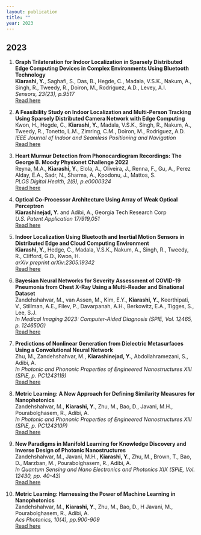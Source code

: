 ```yaml
---
layout: publication
title: ""
year: 2023
---
```

## 2023 


1. **Graph Trilateration for Indoor Localization in Sparsely Distributed Edge Computing Devices in Complex Environments Using Bluetooth Technology**  
   **Kiarashi, Y.**, Saghafi, S., Das, B., Hegde, C., Madala, V.S.K., Nakum, A., Singh, R., Tweedy, R., Doiron, M., Rodriguez, A.D., Levey, A.I.  
   *Sensors, 23(23), p.9517*  
   [Read here](https://www.mdpi.com/1424-8220/23/23/9517)

2. **A Feasibility Study on Indoor Localization and Multi-Person Tracking Using Sparsely Distributed Camera Network with Edge Computing**  
   Kwon, H., Hegde, C., **Kiarashi, Y.**, Madala, V.S.K., Singh, R., Nakum, A., Tweedy, R., Tonetto, L.M., Zimring, C.M., Doiron, M., Rodriguez, A.D.  
   *IEEE Journal of Indoor and Seamless Positioning and Navigation*  
   [Read here](https://ieeexplore.ieee.org/abstract/document/10329418)

3. **Heart Murmur Detection from Phonocardiogram Recordings: The George B. Moody Physionet Challenge 2022**  
   Reyna, M.A., **Kiarashi, Y.**, Elola, A., Oliveira, J., Renna, F., Gu, A., Perez Alday, E.A., Sadr, N., Sharma, A., Kpodonu, J., Mattos, S.  
   *PLOS Digital Health, 2(9), p.e0000324*  
   [Read here](https://journals.plos.org/digitalhealth/article?id=10.1371/journal.pdig.0000324)

4. **Optical Co-Processor Architecture Using Array of Weak Optical Perceptron**  
   **Kiarashinejad, Y.** and Adibi, A., Georgia Tech Research Corp  
   *U.S. Patent Application 17/919,051*  
   [Read here](https://patents.google.com/patent/US20230237015A1/en)

5. **Indoor Localization Using Bluetooth and Inertial Motion Sensors in Distributed Edge and Cloud Computing Environment**  
   **Kiarashi, Y.**, Hedge, C., Madala, V.S.K., Nakum, A., Singh, R., Tweedy, R., Clifford, G.D., Kwon, H.  
   *arXiv preprint arXiv:2305.19342*  
   [Read here](https://arxiv.org/abs/2305.19342)

6. **Bayesian Neural Networks for Severity Assessment of COVID-19 Pneumonia from Chest X-Ray Using a Multi-Reader and Binational Dataset**  
   Zandehshahvar, M., van Assen, M., Kim, E.Y., **Kiarashi, Y.**, Keerthipati, V., Stillman, A.E., Filev, P., Davarpanah, A.H., Berkowitz, E.A., Tigges, S., Lee, S.J.  
   *In Medical Imaging 2023: Computer-Aided Diagnosis (SPIE, Vol. 12465, p. 124650G)*  
   [Read here](https://www.spiedigitallibrary.org/conference-proceedings-of-spie/12465/124650G/Bayesian-neural-networks-for-severity-assessment-of-COVID-19-pneumonia/10.1117/12.2653346.short)

7. **Predictions of Nonlinear Generation from Dielectric Metasurfaces Using a Convolutional Neural Network**  
   Zhu, M., Zandehshahvar, M., **Kiarashinejad, Y.**, Abdollahramezani, S., Adibi, A.  
   *In Photonic and Phononic Properties of Engineered Nanostructures XIII (SPIE, p. PC1243119)*  
   [Read here](https://www.spiedigitallibrary.org)

8. **Metric Learning: A New Approach for Defining Similarity Measures for Nanophotonics**  
   Zandehshahvar, M., **Kiarashi, Y.**, Zhu, M., Bao, D., Javani, M.H., Pourabolghasem, R., Adibi, A.  
   *In Photonic and Phononic Properties of Engineered Nanostructures XIII (SPIE, p. PC124310P)*  
   [Read here](https://www.spiedigitallibrary.org/conference-proceedings-of-spie/PC12431/PC124310P/Metric-learning--a-new-approach-for-defining-similarity-measures/10.1117/12.2661572.short)

9. **New Paradigms in Manifold Learning for Knowledge Discovery and Inverse Design of Photonic Nanostructures**  
   Zandehshahvar, M., Javani, M.H., **Kiarashi, Y.**, Zhu, M., Brown, T., Bao, D., Marzban, M., Pourabolghasem, R., Adibi, A.  
   *In Quantum Sensing and Nano Electronics and Photonics XIX (SPIE, Vol. 12430, pp. 40-43)*  
   [Read here](https://www.spiedigitallibrary.org/conference-proceedings-of-spie/12430/1243009/New-paradigms-in-manifold-learning-for-knowledge-discovery-and-inverse/10.1117/12.2662754.short)

10. **Metric Learning: Harnessing the Power of Machine Learning in Nanophotonics**  
    Zandehshahvar, M., **Kiarashi, Y.**, Zhu, M., Bao, D., H Javani, M., Pourabolghasem, R., Adibi, A.  
    *Acs Photonics, 10(4), pp.900-909*  
    [Read here](https://pubs.acs.org/doi/full/10.1021/acsphotonics.2c01331)
